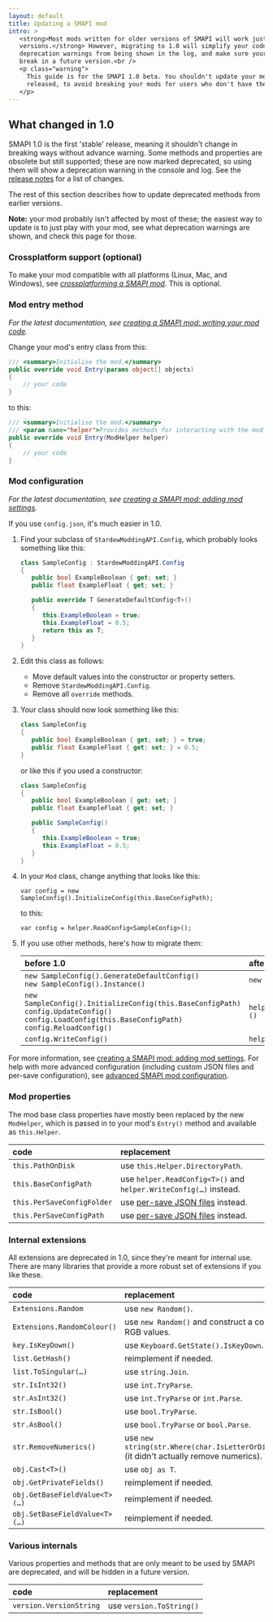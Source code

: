 ```yaml
---
layout: default
title: Updating a SMAPI mod
intro: >
   <strong>Most mods written for older versions of SMAPI will work just fine in newer
   versions.</strong> However, migrating to 1.0 will simplify your code, prevent
   deprecation warnings from being shown in the log, and make sure your mod doesn't
   break in a future version.<br />
   <p class="warning">
     This guide is for the SMAPI 1.0 beta. You shouldn't update your mods before 1.0 is
     released, to avoid breaking your mods for users who don't have the beta.
   </p>
---
```


## What changed in 1.0
SMAPI 1.0 is the first 'stable' release, meaning it shouldn't change in breaking ways without
advance warning. Some methods and properties are obsolete but still supported; these are now marked
deprecated, so using them will show a deprecation warning in the console and log. See the
[release notes](https://github.com/ClxS/SMAPI/blob/master/release-notes.md#1x) for a list of
changes.

The rest of this section describes how to update deprecated methods from earlier versions.

<strong>Note:</strong> your mod probably isn't affected by most of these; the easiest way to update
is to just play with your mod, see what deprecation warnings are shown, and check this page for
those.

### Crossplatform support (optional)
To make your mod compatible with all platforms (Linux, Mac, and Windows), see _[crossplatforming a
SMAPI mod](/guides/crossplatforming-a-smapi-mod)_. This is optional.

### Mod entry method
_For the latest documentation, see [creating a SMAPI mod: writing your mod code](/guides/creating-a-smapi-mod-1.0#writing-your-mod-code)._

Change your mod's entry class from this:

```c#
/// <summary>Initialise the mod.</summary>
public override void Entry(params object[] objects)
{
    // your code
}
```

to this:

```c#
/// <summary>Initialise the mod.</summary>
/// <param name="helper">Provides methods for interacting with the mod directory, such as read/writing a config file or custom JSON files.</param>
public override void Entry(ModHelper helper)
{
    // your code
}
```

### Mod configuration
_For the latest documentation, see [creating a SMAPI mod: adding mod settings](/guides/creating-a-smapi-mod-1.0#adding-mod-settings)._

If you use `config.json`, it's much easier in 1.0.

1. Find your subclass of `StardewModdingAPI.Config`, which probably looks something like this:

   ```c#
   class SampleConfig : StardewModdingAPI.Config
   {
      public bool ExampleBoolean { get; set; }
      public float ExampleFloat { get; set; }

      public override T GenerateDefaultConfig<T>()
      {
         this.ExampleBoolean = true;
         this.ExampleFloat = 0.5;
         return this as T;
      }
   }
   ```

2. Edit this class as follows:
   * Move default values into the constructor or property setters.
   * Remove `StardewModdingAPI.Config`.
   * Remove all `override` methods.

3. Your class should now look something like this:

   ```c#
   class SampleConfig
   {
      public bool ExampleBoolean { get; set; } = true;
      public float ExampleFloat { get; set; } = 0.5;
   }
   ```

   or like this if you used a constructor:

   ```c#
   class SampleConfig
   {
      public bool ExampleBoolean { get; set; }
      public float ExampleFloat { get; set; }

      public SampleConfig()
      {
         this.ExampleBoolean = true;
         this.ExampleFloat = 0.5;
      }
   }
   ```
4. In your `Mod` class, change anything that looks like this:

   ```
   var config = new SampleConfig().InitializeConfig(this.BaseConfigPath);
   ```

   to this:

   ```
   var config = helper.ReadConfig<SampleConfig>();
   ```

5. If you use other methods, here's how to migrate them:

   before 1.0 | after 1.0
   :--------- | :--------
   `new SampleConfig().GenerateDefaultConfig()`<br />`new SampleConfig().Instance()` | `new SampleConfig()`
   `new SampleConfig().InitializeConfig(this.BaseConfigPath)`<br />`config.UpdateConfig()`<br />`config.LoadConfig(this.BaseConfigPath)`<br />`config.ReloadConfig()` | `helper.ReadConfig<SampleConfig>()`
   `config.WriteConfig()`  | `helper.WriteConfig(config)`

For more information, see [creating a SMAPI mod: adding mod settings](/guides/creating-a-smapi-mod-1.0#adding-mod-settings).
For help with more advanced configuration (including custom JSON files and per-save configuration),
see [advanced SMAPI mod configuration](/guides/creating-a-smapi-mod-advanced-config).

### Mod properties
The mod base class properties have mostly been replaced by the new `ModHelper`, which is passed in to your
mod's `Entry()` method and available as `this.Helper`.

code | replacement
:--- | :----------
`this.PathOnDisk` | use `this.Helper.DirectoryPath`.
`this.BaseConfigPath` | use `helper.ReadConfig<T>()` and `helper.WriteConfig(…)` instead.
`this.PerSaveConfigFolder` | use [per-save JSON files](/guides/creating-a-smapi-mod-advanced-config) instead.
`this.PerSaveConfigPath` | use [per-save JSON files](/guides/creating-a-smapi-mod-advanced-config) instead.

### Internal extensions
All extensions are deprecated in 1.0, since they're meant for internal use. There are many
libraries that provide a more robust set of extensions if you like these.

code | replacement
:--- | :----------
`Extensions.Random` | use `new Random()`.
`Extensions.RandomColour()` | use `new Random()` and construct a color with random RGB values.
`key.IsKeyDown()` | use `Keyboard.GetState().IsKeyDown`.
`list.GetHash()` | reimplement if needed.
`list.ToSingular(…)` | use `string.Join`.
`str.IsInt32()` | use `int.TryParse`.
`str.AsInt32()` | use `int.TryParse` or `int.Parse`.
`str.IsBool()` | use `bool.TryParse`.
`str.AsBool()` | use `bool.TryParse` or `bool.Parse`.
`str.RemoveNumerics()` | use `new string(str.Where(char.IsLetterOrDigit).ToArray())`<br />(it didn't actually remove numerics).
`obj.Cast<T>()` | use `obj as T`.
`obj.GetPrivateFields()` | reimplement if needed.
`obj.GetBaseFieldValue<T>(…)` | reimplement if needed.
`obj.SetBaseFieldValue<T>(…)` | reimplement if needed.

### Various internals
Various properties and methods that are only meant to be used by SMAPI are deprecated, and will be
hidden in a future version.

code | replacement
:--- | :----------
`version.VersionString` | use `version.ToString()`